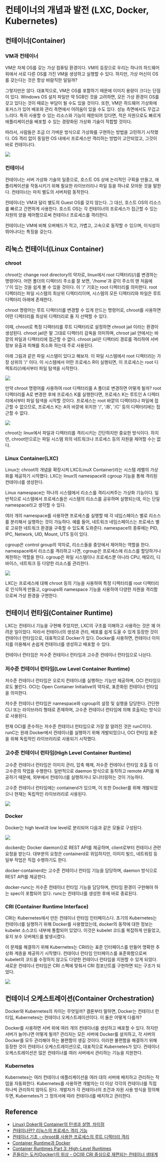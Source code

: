 # 컨테이너의 개념과 발전 (LXC, Docker, Kubernetes)

## 컨테이너(Container)

### VM과 컨테이너

VM은 자체 OS를 갖는 가상 컴퓨팅 환경이다. VM의 등장으로 우리는 하나의 하드웨어 위에서 서로 다른 OS를 가진 VM을 생성하고 실행할 수 있다. 하지만, 가상 머신이 OS를 갖는다는 것은 항상 바람직한 일일까?

그렇지만은 않다. 대표적으로, VM은 OS를 포함하기 때문에 이미지 용량이 크다는 단점이 있다. Windows OS 설치 파일만 약 5GB인 것을 고려하면, 모든 가상 환경이 OS를 갖고 있다는 것이 때로는 부담이 될 수도 있을 것이다. 또한, VM은 하드웨어 가상화에 포커스가 있어 배포와 관리 측면에서 어려움이 있을 수도 있다. 성능 측면에서도 무겁고 느리다. 특히 사용할 수 있는 리소스와 기능이 제한되어 있다면, 적은 자원으로도 빠르게 애플리케이션을 배포할 수 있는 경량화된 가상화 기술이 적합할 것이다.

따라서, 사람들은 조금 더 가벼운 방식으로 가상화를 구현하는 방법을 고민하기 시작했다. OS 격리 없이 동일한 OS 내에서 프로세스만 격리하는 방법이 고안되었고, 그것이 바로 컨테이너다.

![](images/2021-10-25-20-15-48.png)

### 컨테이너

컨테이너는 서버 가상화 기술의 일종으로, 호스트 OS 상에 논리적인 구획을 만들고, 애플리케이션을 작동시키기 위해 필요한 라이브러리나 파일 등을 하나로 모아둔 것을 말한다. 컨테이너는 마치 별도의 서버처럼 동작한다.

컨테이너는 VM과 달리 별도의 Guest OS를 갖지 않는다. 그 대신, 호스트 OS의 리소스를 빠르고 간편하게 사용한다. 호스트 OS는 각 컨테이너의 프로세스가 접근할 수 있는 자원의 양을 제어함으로써 컨테이너 프로세스를 격리한다.

컨테이너는 VM에 비해 오버헤드가 적고, 가볍고, 고속으로 동작할 수 있으며, 이식성이 뛰어나다는 특징을 갖는다.

## 리눅스 컨테이너(Linux Container)

### chroot

chroot는 change root directory의 약자로, linux에서 root 디렉터리(/)를 변경하는 명령어다. 어떤 폴더의 디렉터리 주소를 잘 보면, '/home'과 같이 주소의 맨 처음에 '/'이 있는 것을 쉽게 볼 수 있을 것이다. 이 '/' 기호는 root 디렉터리를 의미한다. root 디렉터리는 파일 시스템의 최상위 디렉터리이며, 시스템의 모든 디렉터리와 파일은 루트 디렉터리 아래에 존재한다.

chroot 명령어는 루트 디렉터리를 변경할 수 있게 만드는 명령어로, chroot를 사용하면 어떤 디렉터리를 최상위 디렉터리로 둘 지 선택할 수 있다.

이때, chroot로 특정 디렉터리를 루트 디렉터리로 설정하면 chroot jail 이라는 환경이 생성된다. chroot jail은 말 그대로 디렉터리 감옥을 의미하며, chroot jail 안에서는 바깥의 파일과 디렉터리에 접근할 수 없다. chroot jail은 디렉터리 경로를 격리하여 서버 정보 유출과 피해를 최소화 하는데 주로 사용된다.

아래 그림과 같은 파일 시스템이 있다고 해보자. 이 파일 시스템에서 root 디렉터리는 가장 상위의 '/' 이다. 이 시스템에서 어떤 프로세스 R이 실행되면, 이 프로세스는 root 디렉토리(/)에서부터 파일 탐색을 시작한다.

![](images/2021-10-25-22-35-34.png)

만약 chroot 명령어를 사용하여 root 디렉터리를 A 폴더로 변경하면 어떻게 될까? root 디렉터리를 A로 변경한 후에 프로세스 K를 실행한다면, 프로세스 K는 루트인 A 디렉터리에서부터 파일 탐색을 시작할 것이다. 프로세스는 root 바깥의 디렉터리나 파일에 접근할 수 없으므로, 프로세스 K는 A의 바깥에 위치한 '/', '/B', '/C' 등의 디렉터리에는 접근할 수 없다.

![](images/2021-10-25-22-37-09.png)

chroot는 linux에서 파일과 디렉터리를 격리시키는 간단하지만 중요한 방식이다. 하지만, chroot만으로는 파일 시스템 외의 네트워크나 프로세스 등의 자원을 제어할 수는 없다.

### Linux Container(LXC)

Linux는 chroot의 개념을 확장시켜 LXC(LinuX Container)라는 시스템 레벨의 가상화를 제공하기 시작했다. LXC는 linux의 namespace와 cgroup 기능을 통해 격리된 컨테이너를 생성한다.

Linux namespace는 하나의 시스템에서 리소스를 격리시켜주는 가상화 기능이다. 일반적으로 시스템에서 프로세스들은 시스템의 리소스를 공유하며 실행되는데, 이는 단일 namespace라고 생각할 수 있다.

여러 개의 namespace를 사용하면 프로세스를 실행할 때 각 네임스페이스 별로 리소스를 분리해서 실행하는 것이 가능하다. 예를 들어, 네트워크 네임스페이스는 프로세스 별로 고유한 네트워크 환경을 구축할 수 있도록 도와준다. namespace의 종류에는 PID, IPC, Network, UID, Mount, UTS 등이 있다.

cgroup은 control group의 약자로, 리소스들을 중앙에서 제어하는 역할을 한다. namespace에서 리소스를 격리하고 나면, cgroup은 프로세스에 리소스를 할당하거나 제한하는 역할을 한다. cgroup은 파일 시스템이나 프로세스뿐 아니라 CPU, 메모리, 디바이스, 네트워크 등 다양한 리소스를 관리한다.

![](images/2021-10-25-22-43-19.png)

LXC는 프로세스에 대해 chroot 등의 기능을 사용하여 특정 디렉터리를 root 디렉터리로 인식하게 만들고, cgroups와 namespace 기능을 사용하여 다양한 자원을 격리함으로써 가상 환경을 구현한다.

## 컨테이너 런타임(Container Runtime)

LXC는 컨테이너 기능을 구현해 주었지만, LXC의 구조를 이해하고 사용하는 것은 꽤 어려운 일이었다. 따라서 컨테이너의 생성과 관리, 배포를 쉽게 도울 수 있게 등장한 것이 컨테이너 런타임으로, 대표적으로 Docker가 있다. Docker를 사용하면, 컨테이너 이미지를 이용해서 손쉽게 컨테이너를 생성하고 배포할 수 있다.

컨테이너 런타임은 저수준 컨테이너 런타임과 고수준 컨테이너 런타임으로 나뉜다.

### 저수준 컨테이너 런타임(Low Level Container Runtime)

저수준 컨테이너 런타임은 오로지 컨테이너를 실행하는 기능만 제공하며, OCI 런타임으로도 불린다. OCI는 Open Container Initiative의 약자로, 표준화된 컨테이너 런타임을 의미한다.

저수준 컨테이너 런타임은 namespace와 cgroup의 설정 및 실행을 담당한다. 간단한 CLI 또는 라이브러리 형태로 존재하며, 고수준 컨테이너 런타임에 의해 호출되는 방식으로 사용된다.

현재 OCI를 준수하는 저수준 컨테이너 런타임으로 가장 잘 알려진 것은 runC이다. runC는 원래 Docker에서 컨테이너를 실행하기 위해 개발되었으나, OCI 런타임 표준을 위해 독립적인 라이브러리로 사용되기 시작했다.

### 고수준 컨테이너 런타임(High Level Container Runtime)

고수준 컨테이너 런타임은 이미지 관리, 압축 해제, 저수준 컨테이너 런타임 호출 등 더 고수준의 작업을 수행한다. 일반적으로 daemon 방식으로 동작하고 remote API를 제공하기 때문에, 외부에서 컨테이너를 실행하거나 모니터링하는 것이 가능하다.

고수준 컨테이너 런타임에는 containerd가 있으며, 이 또한 Docker를 위해 개발되었으나 현재는 독립적인 라이브러리로 사용된다.

![](images/2021-10-27-05-54-08.png)

### Docker

Docker는 high level과 low level로 분리되어 다음과 같은 모듈로 구성된다.

![](images/2021-10-27-05-55-24.png)

dockerd는 Docker daemon으로 REST API를 제공하며, client로부터 컨테이너 관련 요청을 받는다. 대부분의 요청은 containerd로 위임하지만, 이미지 빌드, 네트워킹 등 일부 작업은 직접 수행하기도 한다.

docker-containerd는 고수준 컨테이너 런타임 기능을 담당하며, daemon 방식으로 REST API를 제공한다.

docker-runc는 저수준 컨테이너 런타임 기능을 담당하며, 런타임 환경이 구현해야 하는 spec이 포함되어 있다. runc는 컨테이너를 생성한 후에 바로 종료된다.

### CRI (Container Runtime Interface)

CRI는 Kubernetes에서 만든 컨테이너 런타임 인터페이스다. 초기의 Kubernetes는 컨테이너를 실행하기 위해 Docker를 사용했었는데, docker의 동작에 대한 정보는 kubelet 소스코드 내부에 통합되어 있었다. 이것은 kubelet 코드를 복잡하게 만들었고, 유지 보수 오버헤드를 발생시켰다.

이 문제를 해결하기 위해 Kubernetes는 CRI라는 표준 인터페이스를 만들어 명확한 추상화 계층을 제공하기 시작했다. 컨테이너 런타임 인터페이스를 표준화함으로써 kubelet의 코드를 수정하지 않고도 다양한 컨테이너 런타임을 지원할 수 있게 되었다. 새로운 컨테이너 런타임은 CRI 스펙에 맞춰서 CRI 컴포넌트를 구현하면 되는 구조가 되었다. 

![](images/2021-10-27-06-18-40.png)

## 컨테이너 오케스트레이션(Container Orchestration)

Docker와 Kubernetes의 차이는 무엇일까? 결론부터 말하면, Docker는 컨테이너 런타임, Kubernetes는 컨테이너 오케스트레이션이다. 이 둘은 어떻게 다를까?

Docker를 사용하면 서버 위에 여러 개의 컨테이너를 생성하고 배포할 수 있다. 하지만 서버가 늘어나면 어떻게 될까? 관리자는 모든 서버에 Docker를 설치하고, 각 서버의 Docker를 모두 관리해야 하는 불편함이 생길 것이다. 이러한 불편함을 해결하기 위해 등장한 것이 컨테이너 오케스트레이션으로, 대표적으로 Kubernetes가 있다. 컨테이너 오케스트레이션은 많은 컨테이너를 여러 서버에서 관리하는 기능을 지원한다.

### Kubernetes

Kubernetes는 여러 컨테이너 애플리케이션을 여러 대의 서버에 배치하고 관리하는 작업을 자동화한다. Kubernetes를 사용하면 개발자는 더 이상 각각의 컨테이너를 직접 하나씩 관리하지 않아도 된다. 개발자가 각 컨테이너의 조건과 자원 사용 방식을 정의해두면, Kubernetes가 그 정의서에 따라 컨테이너를 배치하고 관리한다.

## Reference

- [Linux) Doker와 Container의 탄생과 설명, 차이점](https://hwan-shell.tistory.com/116)
- [컨테이너란? 리눅스의 프로세스 격리 기능](https://www.44bits.io/ko/keyword/linux-container#리눅스-네임스페이스linux-namespace)
- [컨테이너 기초 - chroot를 사용한 프로세스의 루트 디렉터리 격리](https://www.44bits.io/ko/post/change-root-directory-by-using-chroot)
- [Container Runtime과 Docker](https://cwal.tistory.com/31)
- [Container Runtimes Part 3: High-Level Runtimes](https://www.ianlewis.org/en/container-runtimes-part-3-high-level-runtimes)
- [흔들리는 도커(Docker)의 위상 - OCI와 CRI 중심으로 재편되는 컨테이너 생태계](https://post.naver.com/viewer/postView.nhn?volumeNo=28882881)